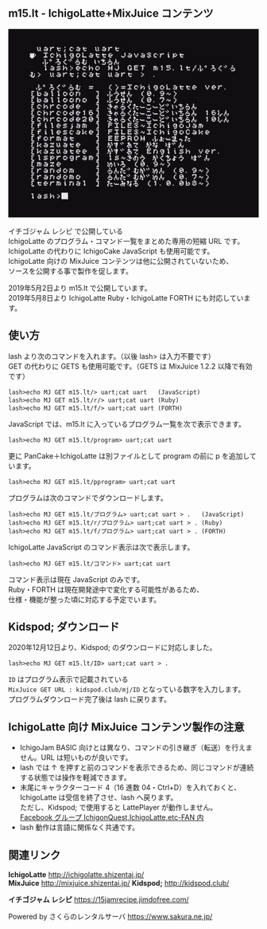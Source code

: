 ## m15.lt - IchigoLatte+MixJuice コンテンツ

![スクリーンショット](/screenshot.jpg)

イチゴジャム レシピ で公開している\
IchigoLatte のプログラム・コマンド一覧をまとめた専用の短縮 URL です。\
IchigoLatte の代わりに IchigoCake JavaScript も使用可能です。\
IchigoLatte 向けの MixJuice コンテンツは他に公開されていないため、\
ソースを公開する事で製作を促します。

2019年5月2日より m15.lt で公開しています。\
2019年5月8日より IchigoLatte Ruby・IchigoLatte FORTH にも対応しています。

## 使い方

lash より次のコマンドを入れます。（以後 lash> は入力不要です）\
GET の代わりに GETS も使用可能です。（GETS は MixJuice 1.2.2 以降で有効です）

```
lash>echo MJ GET m15.lt/> uart;cat uart   (JavaScript)
lash>echo MJ GET m15.lt/r/> uart;cat uart (Ruby)
lash>echo MJ GET m15.lt/f/> uart;cat uart (FORTH)
```

JavaScript では、m15.lt に入っているプログラム一覧を次で表示できます。

```
lash>echo MJ GET m15.lt/program> uart;cat uart
```

更に PanCake＋IchigoLatte は別ファイルとして program の前に p を追加しています。

```
lash>echo MJ GET m15.lt/pprogram> uart;cat uart
```

プログラムは次のコマンドでダウンロードします。

```
lash>echo MJ GET m15.lt/プログラム> uart;cat uart > .   (JavaScript)
lash>echo MJ GET m15.lt/r/プログラム> uart;cat uart > . (Ruby)
lash>echo MJ GET m15.lt/f/プログラム> uart;cat uart > . (FORTH)
```

IchigoLatte JavaScript のコマンド表示は次で表示します。

```
lash>echo MJ GET m15.lt/コマンド> uart;cat uart
```

コマンド表示は現在 JavaScript のみです。\
Ruby・FORTH は現在開発途中で変化する可能性があるため、\
仕様・機能が整った頃に対応する予定でいます。

## Kidspod; ダウンロード

2020年12月12日より、Kidspod; のダウンロードに対応しました。

```
lash>echo MJ GET m15.lt/ID> uart;cat uart > .
```

`ID` はプログラム表示で記載されている\
 `MixJuice GET URL : kidspod.club/mj/ID` となっている数字を入力します。\
プログラムダウンロード完了後は lash に戻ります。

## IchigoLatte 向け MixJuice コンテンツ製作の注意

- IchigoJam BASIC 向けとは異なり、コマンドの引き継ぎ（転送）を行えません。URL は短いものが良いです。
- lash では ↑ を押すと前のコマンドを表示できるため、同じコマンドが連続する状態では操作を軽減できます。
- 末尾にキャラクターコード 4（16 進数 04・Ctrl+D）を入れておくと、<br />IchigoLatte は受信を終了させ、lash へ戻ります。<br />ただし、Kidspod; で使用すると LattePlayer が動作しません。<br />[Facebook グループ IchigonQuest,IchigoLatte,etc-FAN 内](https://www.facebook.com/groups/568222796651326/permalink/856839061123030/)
- lash 動作は言語に関係なく共通です。

## 関連リンク

**IchigoLatte** http://ichigolatte.shizentai.jp/ \
**MixJuice** http://mixjuice.shizentai.jp/
**Kidspod;** http://kidspod.club/

**イチゴジャム レシピ** https://15jamrecipe.jimdofree.com/

Powered by さくらのレンタルサーバ https://www.sakura.ne.jp/
